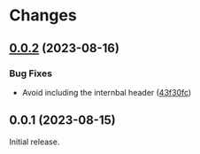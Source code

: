 # Changes

## [0.0.2](https://github.com/prantlf/v-onig/compare/v0.0.1...v0.0.2) (2023-08-16)

### Bug Fixes

* Avoid including the internbal header ([43f30fc](https://github.com/prantlf/v-onig/commit/43f30fca6caf189982b06030040aa7ade5550682))

## 0.0.1 (2023-08-15)

Initial release.
